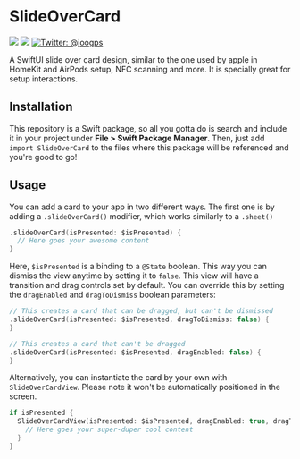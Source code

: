 # SlideOverCard

<p>
    <img src="https://img.shields.io/badge/iOS-14.0+-blue.svg" />
    <img src="https://img.shields.io/badge/-SwiftUI-red.svg" />
    <a href="https://twitter.com/joogps">
        <img src="https://img.shields.io/badge/Contact-@joogps-lightgrey.svg?style=social&logo=twitter" alt="Twitter: @joogps" />
    </a>
</p>

A SwiftUI slide over card design, similar to the one used by apple in HomeKit and AirPods setup, NFC scanning and more. It is specially great for setup interactions.

## Installation
This repository is a Swift package, so all you gotta do is search and include it in your project under **File > Swift Package Manager**. Then, just add `import SlideOverCard` to the files where this package will be referenced and you're good to go!

## Usage

You can add a card to your app in two different ways. The first one is by adding a `.slideOverCard()` modifier, which works similarly to a `.sheet()`
```swift
.slideOverCard(isPresented: $isPresented) {
  // Here goes your awesome content
}
```

Here, `$isPresented` is a binding to a `@State` boolean. This way you can dismiss the view anytime by setting it to `false`. This view will have a transition and drag controls set by default. You can override this by setting the `dragEnabled` and `dragToDismiss` boolean parameters:
```swift
// This creates a card that can be dragged, but can't be dismissed
.slideOverCard(isPresented: $isPresented, dragToDismiss: false) {
}
```

```swift
// This creates a card that can't be dragged
.slideOverCard(isPresented: $isPresented, dragEnabled: false) {
}
```

Alternatively, you can instantiate the card by your own with `SlideOverCardView`. Please note it won't be automatically positioned in the screen.
```swift
if isPresented {
  SlideOverCardView(isPresented: $isPresented, dragEnabled: true, dragToDismiss: true) {
    // Here goes your super-duper cool content
  }
}
```

